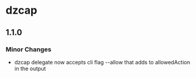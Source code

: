 # dzcap

## 1.1.0

### Minor Changes

- dzcap delegate now accepts cli flag --allow that adds to allowedAction in the output
